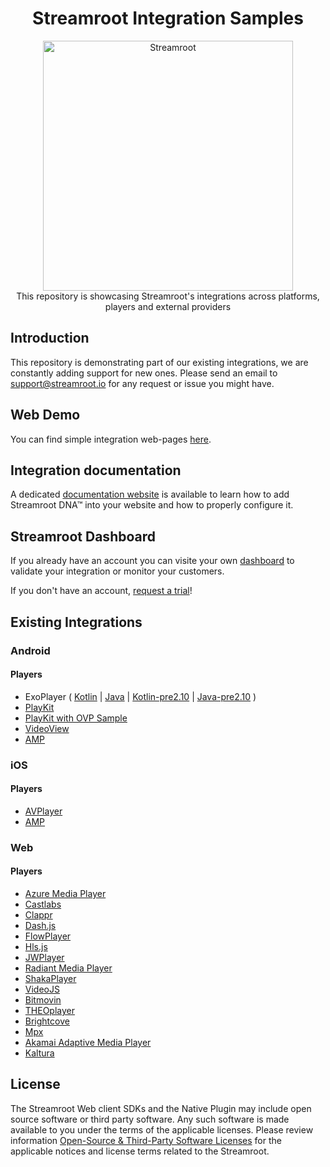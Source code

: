 <head>
  <link rel="icon" type="image/x-icon" href="favicon.png" />
</head>
<h1 align="center">
  Streamroot Integration Samples
</h1>
<p align="center">
  <img alt="Streamroot" src="https://blog.streamroot.io/wp-content/uploads/2018/04/logo_typo_long.png" width="400" />
  <br />
  <span>This repository is showcasing Streamroot's integrations across platforms, players and external providers</span>
</p>


## Introduction

This repository is demonstrating part of our existing integrations, we are constantly adding support for new ones. Please send an email to [support@streamroot.io](mailto:support@streamroot.io) for any request or issue you might have.

## Web Demo

You can find simple integration web-pages [here](http://samples.streamroot.io/web/).

## Integration documentation

A dedicated [documentation website](https://support.streamroot.io/hc/en-us) is available to learn how to add Streamroot DNA™ into your website and how to properly configure it.

## Streamroot Dashboard

If you already have an account you can visite your own [dashboard](https://dashboard.streamroot.io) to validate your integration or monitor your customers.

If you don't have an account, [request a trial](https://streamroot.io/?request_trial=true)!

## Existing Integrations

### Android

#### Players

- ExoPlayer ( [Kotlin](https://github.com/streamroot/streamroot-samples/tree/master/dna/android/ExoPlayer) | [Java](https://github.com/streamroot/streamroot-samples/tree/master/dna/android/ExoPlayer-Java) | [Kotlin-pre2.10](https://github.com/streamroot/streamroot-samples/tree/master/dna/android/ExoPlayer-pre2.10) | [Java-pre2.10](https://github.com/streamroot/streamroot-samples/tree/master/dna/android/ExoPlayer-pre2.10-Java) )
- [PlayKit](https://github.com/streamroot/streamroot-samples/tree/master/dna/android/PlayKit)
- [PlayKit with OVP Sample](https://github.com/streamroot/streamroot-samples/tree/master/dna/android/PlayKitOVPStarter)
- [VideoView](https://github.com/streamroot/streamroot-samples/tree/master/dna/android/VideoView)
- [AMP](https://github.com/streamroot/streamroot-samples/tree/master/dna/android/AMP)

### iOS

#### Players

- [AVPlayer](https://github.com/streamroot/streamroot-samples/tree/master/dna/ios)
- [AMP](https://github.com/streamroot/streamroot-samples/tree/master/dna/ios/AMP)

### Web

#### Players

- [Azure Media Player](https://github.com/streamroot/streamroot-samples/tree/master/dna/web/azure-media-player/azuremp.html)
- [Castlabs](https://github.com/streamroot/streamroot-samples/tree/master/dna/web/castlabs/castlabs.html)
- [Clappr](https://github.com/streamroot/streamroot-samples/tree/master/dna/web/clappr/hlsjs-clappr.html)
- [Dash.js](https://github.com/streamroot/streamroot-samples/tree/master/dna/web/dash.js/dashjs-wrapper.html)
- [FlowPlayer](https://github.com/streamroot/streamroot-samples/tree/master/dna/web/flowplayer/flowplayer.html)
- [Hls.js](https://github.com/streamroot/streamroot-samples/tree/master/dna/web/hls.js/hlsjs-wrapper.html)
- [JWPlayer](https://github.com/streamroot/streamroot-samples/tree/master/dna/web/jwplayer/hlsjs-jwplayer.html)
- [Radiant Media Player](https://github.com/streamroot/streamroot-samples/tree/master/dna/web/radiant-media-player/radiant.html)
- [ShakaPlayer](https://github.com/streamroot/streamroot-samples/tree/master/dna/web/shaka-player/shakaplayer-wrapper.html)
- [VideoJS](https://github.com/streamroot/streamroot-samples/tree/master/dna/web/video.js/hlsjs-videojs.html)
- [Bitmovin](https://github.com/streamroot/streamroot-samples/tree/master/dna/web/bitmovin/bitmovin.html)
- [THEOplayer](https://github.com/streamroot/streamroot-samples/tree/master/dna/web/theoplayer/theoplayer.html)
- [Brightcove](https://github.com/streamroot/streamroot-samples/tree/master/dna/web/brightcove/brightcove.html)
- [Mpx](https://github.com/streamroot/streamroot-samples/tree/master/dna/web/mpx/mpx.html)
- [Akamai Adaptive Media Player](https://github.com/streamroot/streamroot-samples/tree/master/dna/web/akamai-adaptive-media-player/akamai.html)
- [Kaltura](https://github.com/streamroot/streamroot-samples/tree/master/dna/web/kaltura/kaltura.html)

## License

The Streamroot Web client SDKs and the Native Plugin may include open source software or third party software. Any such software is made available to you under the terms of the applicable licenses. Please review information [Open-Source & Third-Party Software Licenses](https://streamroot.io/wp-content/uploads/2019/06/Open-Source-and-Third-Party-Software-v1-10Jun2019.pdf) for the applicable notices and license terms related to the Streamroot.
